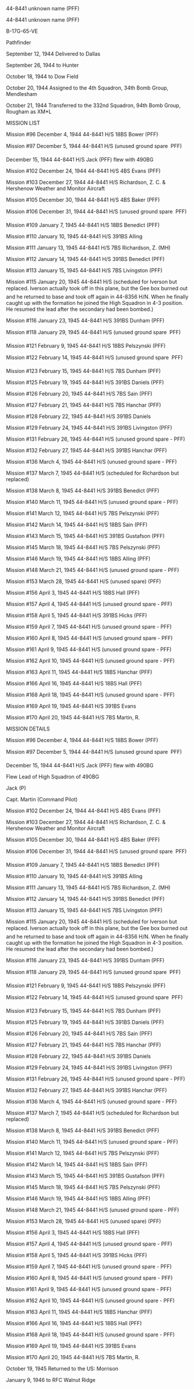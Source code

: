 





44-8441 unknown name (PFF)






 




44-8441 unknown name (PFF)

B-17G-65-VE

Pathfinder

September 12, 1944 Delivered to Dallas

September 26, 1944 to Hunter

October 18, 1944 to Dow Field

October 20, 1944 Assigned to the 4th Squadron, 34th
Bomb Group, Mendlesham

October 21, 1944 Transferred to the 332nd
Squadron, 94th Bomb Group, Rougham as XM\*L

MISSION LIST

Mission #96 December 4, 1944 44-8441 H/S 18BS Bower (PFF)

Mission #97 December 5, 1944 44-8441 H/S (unused ground
spare  PFF)


 December 15, 1944 44-8441 H/S
Jack (PFF) flew with 490BG

Mission #102 December 24, 1944 44-8441 H/S 4BS Evans (PFF)

Mission #103 December 27, 1944 44-8441 H/S Richardson, Z. C.
\& Hershenow Weather and Monitor
Aircraft

Mission #105 December 30, 1944 44-8441 H/S 4BS Baker (PFF)

Mission #106 December 31, 1944 44-8441 H/S (unused ground
spare  PFF)

Mission #109 January 7, 1945 44-8441 H/S 18BS Benedict (PFF)

Mission #110 January 10, 1945 44-8441 H/S 391BS Alling

Mission #111 January 13, 1945 44-8441 H/S 7BS Richardson, Z.
(MH)

Mission #112 January 14, 1945 44-8441 H/S 391BS Benedict
(PFF)

Mission #113 January 15, 1945 44-8441 H/S 7BS Livingston
(PFF)

Mission #115 January 20, 1945 44-8441 H/S (scheduled
for Iverson but replaced. Iverson actually took off in this plane, but the
Gee box burned out and he returned to base and took off again in 44-8356 H/N.
When he finally caught up with the formation he joined the High Squadron in 4-3
position. He resumed the lead after the secondary had been bombed.)

Mission #116 January 23, 1945 44-8441 H/S 391BS Dunham (PFF)

Mission #118 January 29, 1945 44-8441 H/S (unused ground
spare  PFF)

Mission #121 February 9, 1945 44-8441 H/S 18BS Pelszynski
(PFF)

Mission #122 February 14, 1945 44-8441 H/S (unused ground
spare  PFF)

Mission #123 February 15, 1945 44-8441 H/S 7BS Dunham (PFF)

Mission #125 February 19, 1945 44-8441 H/S 391BS Daniels
(PFF)

Mission #126 February 20, 1945 44-8441 H/S 7BS Sain (PFF)

Mission #127 February 21, 1945 44-8441 H/S 7BS Hanchar (PFF)

Mission #128 February 22, 1945 44-8441 H/S 391BS Daniels

Mission #129 February 24, 1945 44-8441 H/S 391BS Livingston
(PFF)

Mission #131 February 26, 1945 44-8441 H/S (unused ground
spare \- PFF)

Mission #132 February 27, 1945 44-8441 H/S 391BS Hanchar
(PFF)

Mission #136 March 4, 1945 44-8441 H/S (unused ground spare
\- PFF)

Mission #137 March 7, 1945 44-8441 H/S (scheduled for
Richardson but replaced)

Mission #138 March 8, 1945 44-8441 H/S 391BS Benedict (PFF)

Mission #140 March 11, 1945 44-8441 H/S (unused ground spare
\- PFF)

Mission #141 March 12, 1945 44-8441 H/S 7BS Pelszynski (PFF)

Mission #142 March 14, 1945 44-8441 H/S 18BS Sain (PFF)

Mission #143 March 15, 1945 44-8441 H/S 391BS Gustafson
(PFF)

Mission #145 March 18, 1945 44-8441 H/S 7BS Pelszynski (PFF)

Mission #146 March 19, 1945 44-8441 H/S 18BS Alling (PFF)

Mission #148 March 21, 1945 44-8441 H/S (unused ground spare
\- PFF)

Mission #153 March 28, 1945 44-8441 H/S (unused spare) (PFF)

Mission #156 April 3, 1945 44-8441 H/S 18BS Hall (PFF)

Mission #157 April 4, 1945 44-8441 H/S (unused ground spare
\- PFF)

Mission #158 April 5, 1945 44-8441 H/S 391BS Hicks (PFF)

Mission #159 April 7, 1945 44-8441 H/S (unused ground spare
\- PFF)

Mission #160 April 8, 1945 44-8441 H/S (unused ground spare
\- PFF)

Mission #161 April 9, 1945 44-8441 H/S (unused ground spare
\- PFF)

Mission #162 April 10, 1945 44-8441 H/S (unused ground spare
\- PFF)

Mission #163 April 11, 1945 44-8441 H/S 18BS Hanchar (PFF)

Mission #166 April 16, 1945 44-8441 H/S 18BS Hall (PFF)

Mission #168 April 18, 1945 44-8441 H/S (unused ground spare
\- PFF)

Mission #169 April 19, 1945 44-8441 H/S 391BS Evans

Mission #170 April 20, 1945 44-8441 H/S 7BS Martin, R.

MISSION DETAILS

Mission #96 December 4, 1944 44-8441 H/S 18BS Bower (PFF)

Mission #97 December 5, 1944 44-8441 H/S (unused ground
spare  PFF)


 December 15, 1944 44-8441 H/S
Jack (PFF) flew with 490BG

Flew Lead of High Squadron of 490BG

Jack (P)

Capt. Martin (Command Pilot)

Mission #102 December 24, 1944 44-8441 H/S 4BS Evans (PFF)

Mission #103 December 27, 1944 44-8441 H/S Richardson, Z. C.
\& Hershenow Weather and Monitor
Aircraft

Mission #105 December 30, 1944 44-8441 H/S 4BS Baker (PFF)

Mission #106 December 31, 1944 44-8441 H/S (unused ground
spare  PFF)

Mission #109 January 7, 1945 44-8441 H/S 18BS Benedict (PFF)

Mission #110 January 10, 1945 44-8441 H/S 391BS Alling

Mission #111 January 13, 1945 44-8441 H/S 7BS Richardson, Z.
(MH)

Mission #112 January 14, 1945 44-8441 H/S 391BS Benedict
(PFF)

Mission #113 January 15, 1945 44-8441 H/S 7BS Livingston
(PFF)

Mission #115 January 20, 1945 44-8441 H/S (scheduled
for Iverson but replaced. Iverson actually took off in this plane, but the
Gee box burned out and he returned to base and took off again in 44-8356 H/N.
When he finally caught up with the formation he joined the High Squadron in 4-3
position. He resumed the lead after the secondary had been bombed.)

Mission #116 January 23, 1945 44-8441 H/S 391BS Dunham (PFF)

Mission #118 January 29, 1945 44-8441 H/S (unused ground
spare  PFF)

Mission #121 February 9, 1945 44-8441 H/S 18BS Pelszynski
(PFF)

Mission #122 February 14, 1945 44-8441 H/S (unused ground
spare  PFF)

Mission #123 February 15, 1945 44-8441 H/S 7BS Dunham (PFF)

Mission #125 February 19, 1945 44-8441 H/S 391BS Daniels
(PFF)

Mission #126 February 20, 1945 44-8441 H/S 7BS Sain (PFF)

Mission #127 February 21, 1945 44-8441 H/S 7BS Hanchar (PFF)

Mission #128 February 22, 1945 44-8441 H/S 391BS Daniels

Mission #129 February 24, 1945 44-8441 H/S 391BS Livingston
(PFF)

Mission #131 February 26, 1945 44-8441 H/S (unused ground
spare \- PFF)

Mission #132 February 27, 1945 44-8441 H/S 391BS Hanchar
(PFF)

Mission #136 March 4, 1945 44-8441 H/S (unused ground spare
\- PFF)

Mission #137 March 7, 1945 44-8441 H/S (scheduled for
Richardson but replaced)

Mission #138 March 8, 1945 44-8441 H/S 391BS Benedict (PFF)

Mission #140 March 11, 1945 44-8441 H/S (unused ground spare
\- PFF)

Mission #141 March 12, 1945 44-8441 H/S 7BS Pelszynski (PFF)

Mission #142 March 14, 1945 44-8441 H/S 18BS Sain (PFF)

Mission #143 March 15, 1945 44-8441 H/S 391BS Gustafson
(PFF)

Mission #145 March 18, 1945 44-8441 H/S 7BS Pelszynski (PFF)

Mission #146 March 19, 1945 44-8441 H/S 18BS Alling (PFF)

Mission #148 March 21, 1945 44-8441 H/S (unused ground spare
\- PFF)

Mission #153 March 28, 1945 44-8441 H/S (unused spare) (PFF)

Mission #156 April 3, 1945 44-8441 H/S 18BS Hall (PFF)

Mission #157 April 4, 1945 44-8441 H/S (unused ground spare
\- PFF)

Mission #158 April 5, 1945 44-8441 H/S 391BS Hicks (PFF)

Mission #159 April 7, 1945 44-8441 H/S (unused ground spare
\- PFF)

Mission #160 April 8, 1945 44-8441 H/S (unused ground spare
\- PFF)

Mission #161 April 9, 1945 44-8441 H/S (unused ground spare
\- PFF)

Mission #162 April 10, 1945 44-8441 H/S (unused ground spare
\- PFF)

Mission #163 April 11, 1945 44-8441 H/S 18BS Hanchar (PFF)

Mission #166 April 16, 1945 44-8441 H/S 18BS Hall (PFF)

Mission #168 April 18, 1945 44-8441 H/S (unused ground spare
\- PFF)

Mission #169 April 19, 1945 44-8441 H/S 391BS Evans

Mission #170 April 20, 1945 44-8441 H/S 7BS Martin, R.

October 19, 1945 Returned to the US: Morrison

January 9, 1946 to RFC Walnut Ridge




